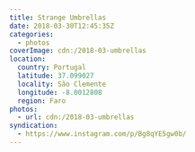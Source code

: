 ```yaml
---
title: Strange Umbrellas
date: 2018-03-30T12:45:35Z
categories:
  - photos
coverImage: cdn:/2018-03-umbrellas
location:
  country: Portugal
  latitude: 37.099027
  locality: São Clemente
  longitude: -8.0012808
  region: Faro
photos:
  - url: cdn:/2018-03-umbrellas
syndication:
  - https://www.instagram.com/p/Bg8qYE5gw0b/
---
```

